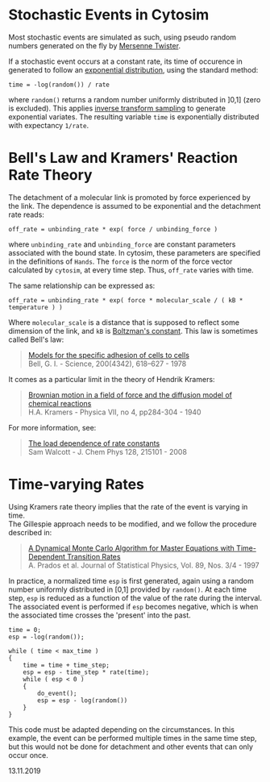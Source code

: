# Stochastic Events in Cytosim
 
Most stochastic events are simulated as such, using pseudo random numbers generated on the fly by [Mersenne Twister](https://en.wikipedia.org/wiki/Mersenne_Twister).

If a stochastic event occurs at a constant rate, its time of occurence in generated to follow an [exponential distribution](https://en.wikipedia.org/wiki/Exponential_distribution), using the standard method:

	time = -log(random()) / rate

where `random()` returns a random number uniformly distributed in ]0,1] (zero is excluded). This applies [inverse transform sampling](https://en.wikipedia.org/wiki/Inverse_transform_sampling) to generate exponential variates. The resulting variable `time` is exponentially distributed with expectancy `1/rate`.


# Bell's Law and Kramers' Reaction Rate Theory

The detachment of a molecular link is promoted by force experienced by the link. The dependence is assumed to be exponential and the detachment rate reads:

	off_rate = unbinding_rate * exp( force / unbinding_force )
 
where `unbinding_rate` and `unbinding_force` are constant parameters associated with the bound state. In cytosim, these parameters are specified in the definitions of `Hands`. The `force` is the norm of the force vector calculated by `cytosim`, at every time step. Thus, `off_rate` varies with time. 

The same relationship can be expressed as:

	off_rate = unbinding_rate * exp( force * molecular_scale / ( kB * temperature ) )

Where `molecular_scale` is a distance that is supposed to reflect some dimension of the link, and `kB` is [Boltzman's constant](https://en.wikipedia.org/wiki/Boltzmann_constant).
This law is sometimes called Bell's law:

> [Models for the specific adhesion of cells to cells](http://dx.doi.org/10.1126/science.347575)  
> Bell, G. I. - Science, 200(4342), 618–627 - 1978

It comes as a particular limit in the theory of Hendrik Kramers:

>  [Brownian motion in a field of force and the diffusion model of chemical reactions ](https://doi.org/10.1016/S0031-8914(40)90098-2)  
>  H.A. Kramers - Physica VII, no 4, pp284-304 - 1940

For more information, see:

> [The load dependence of rate constants](https://doi.org/10.1063/1.2920475)  
> Sam Walcott - J. Chem Phys 128, 215101 - 2008

# Time-varying Rates

Using Kramers rate theory implies that the rate of the event is varying in time.  
The Gillespie approach needs to be modified, and we follow the procedure described in:
 
>  [A Dynamical Monte Carlo Algorithm for Master Equations with Time-Dependent Transition Rates](http://dx.doi.org/10.1007/BF02765541)  
>  A. Prados et al. Journal of Statistical Physics, Vol. 89, Nos. 3/4 - 1997  
 
In practice, a normalized time `esp` is first generated,
again using a random number uniformly distributed in [0,1] provided by `random()`.
At each time step, `esp` is reduced as a function of the value of the rate during the interval.
The associated event is performed if `esp` becomes negative, which is when the associated time
crosses the 'present' into the past.
  
	time = 0;
	esp = -log(random());
	
	while ( time < max_time )
	{
		time = time + time_step;
		esp = esp - time_step * rate(time);
		while ( esp < 0 )
		{
		    do_event();
		    esp = esp - log(random())
		}
	}
 
This code must be adapted depending on the circumstances. In this example, the event can be performed multiple times in the same time step, but this would not be done for detachment and other events that can only occur once. 

13.11.2019
